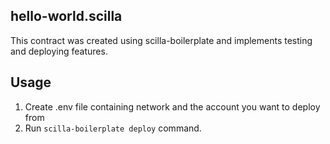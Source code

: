 ## hello-world.scilla
This contract was created using scilla-boilerplate and implements testing and deploying features.

## Usage
1. Create .env file containing network and the account you want to deploy from
2. Run `scilla-boilerplate deploy` command.